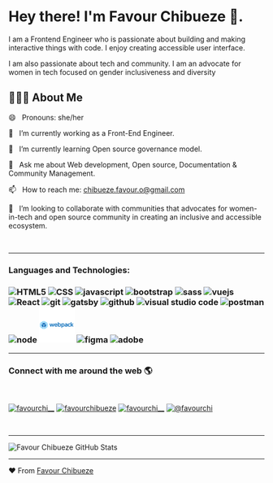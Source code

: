 <!--
**favour-chibueze/favour-chibueze** is a ✨ _special_ ✨ repository because its `README.md` (this file) appears on your GitHub profile.

Here are some ideas to get you started:

- 🔭 I’m currently working on ...
- 🌱 I’m currently learning ...
- 👯 I’m looking to collaborate on ...
- 🤔 I’m looking for help with ...
- 💬 Ask me about ...
- 📫 How to reach me: ...
- 😄 Pronouns: ...
- ⚡ Fun fact: ...
-->

# Hey there! I'm Favour Chibueze 👋.

I am a Frontend Engineer who is passionate about building and making interactive things with code. I enjoy creating accessible user interface. <br>

I am also passionate about tech and community. I am an advocate for women in tech focused on gender inclusiveness and diversity


<h2> 👩🏽‍💻 About Me </h2>

😄 &nbsp; Pronouns: she/her

💼 &nbsp; I’m currently working as a Front-End Engineer.

🌱 &nbsp; I’m currently learning Open source governance model.

💬 &nbsp; Ask me about Web development, Open source, Documentation & Community Management.

📫 &nbsp; How to reach me: [chibueze.favour.o@gmail.com](mailto:chibueze.favour.o@gmail.com)

<!-- ⚡ Fun fact: I can't  -->

👯 &nbsp; I’m looking to collaborate with communities that advocates for women-in-tech and open source community in creating an inclusive and accessible ecosystem.

<br/>

---

<h3>Languages and Technologies:<h3>
  
<img height="50" src="https://www.vectorlogo.zone/logos/w3_html5/w3_html5-ar21.svg" alt="HTML5">
<img height="50" src="https://www.vectorlogo.zone/logos/netlifyapp_watercss/netlifyapp_watercss-ar21.svg" alt="CSS">
<img height="50" src="https://www.vectorlogo.zone/logos/javascript/javascript-horizontal.svg" alt="javascript">
<img height="50" src="https://www.vectorlogo.zone/logos/getbootstrap/getbootstrap-ar21.svg" alt="bootstrap">
<img height="50" src="https://www.vectorlogo.zone/logos/sass-lang/sass-lang-ar21.svg" alt="sass">
<img height="50" src="https://www.vectorlogo.zone/logos/vuejs/vuejs-ar21.svg" alt="vuejs">
<img height="50" src="https://www.vectorlogo.zone/logos/reactjs/reactjs-ar21.svg" alt="React">
<img height="50" src="https://www.vectorlogo.zone/logos/git-scm/git-scm-ar21.svg" alt="git">
<img height="50" src="https://www.vectorlogo.zone/logos/gatsbyjs/gatsbyjs-icon.svg" alt="gatsby" />
<img height="50" src="https://www.vectorlogo.zone/logos/github/github-ar21.svg" alt="github">
<img height="50" src="https://www.vectorlogo.zone/logos/visualstudio_code/visualstudio_code-ar21.svg" alt="visual studio code">
<img height="50" src="https://www.vectorlogo.zone/logos/getpostman/getpostman-icon.svg" alt="postman"/>
<img height="50" src="https://www.vectorlogo.zone/logos/nodejs/nodejs-ar21.svg" alt="node">
<img height="70" src="https://raw.githubusercontent.com/devicons/devicon/d00d0969292a6569d45b06d3f350f463a0107b0d/icons/webpack/webpack-original-wordmark.svg" alt="webpack">
<img height="50" src="https://www.vectorlogo.zone/logos/figma/figma-ar21.svg" alt="figma">
<img height="50" src="https://cdn.worldvectorlogo.com/logos/adobe-xd.svg" alt="adobe">
  
---

<h3>Connect with me around the web 🌎 </h3>
  
<br/>
  
<p align="left">
<a href="https://twitter.com/favourchi__" target="blank"><img align="center" src="https://raw.githubusercontent.com/rahuldkjain/github-profile-readme-generator/master/src/images/icons/Social/twitter.svg" alt="favourchi__" height="30" width="40" /></a>
<a href="https://linkedin.com/in/favourchibueze" target="blank"><img align="center" src="https://raw.githubusercontent.com/rahuldkjain/github-profile-readme-generator/master/src/images/icons/Social/linked-in-alt.svg" alt="favourchibueze" height="30" width="40" /></a>
<a href="https://instagram.com/favourchi__" target="blank"><img align="center" src="https://raw.githubusercontent.com/rahuldkjain/github-profile-readme-generator/master/src/images/icons/Social/instagram.svg" alt="favourchi__" height="30" width="40" /></a>
<a href="https://medium.com/@favourchi" target="blank"><img align="center" src="https://raw.githubusercontent.com/rahuldkjain/github-profile-readme-generator/master/src/images/icons/Social/medium.svg" alt="@favourchi" height="30" width="40" /></a>
</p>
  
<br>

---

![Favour Chibueze GitHub Stats](https://github-readme-stats.vercel.app/api?username=favour-chibueze&hide=["stars"]&show_icons=true)

---
 
❤️ From [Favour Chibueze](https://github.com/favour-chibueze)
